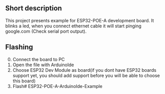 <!-- Short description -->
## Short description
This project presents example for ESP32-POE-A development board. It blinks a led, when you connect ethernet cable it will start pinging google.com (Check serial port output).

## Flashing 
0. Connect the board to PC
1. Open the file with ArduinoIde
2. Choose ESP32 Dev Module as board(if you dont have ESP32 boards support yet, you should add support before you will be able to choose this board)
3. Flash# ESP32-POE-A-ArduinoIde-Example

